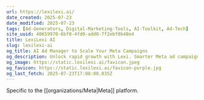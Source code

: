 ```yaml
---
url: https://lexilexi.ai/
date_created: 2025-07-23
date_modified: 2025-07-23
tags: [Ad-Generators, Digital-Marketing-Tools, AI-Toolkit, Ad-Tech]
site_uuid: 40659970-6bf0-4fd0-add0-7f2ebf0b48e4
title: LexiLexi AI
slug: lexilexi-ai
og_title: AI Ad Manager to Scale Your Meta Campaigns
og_description: Unlock rapid growth with Lexi. Smarter Meta ad campaigns, optimized audience targeting, and nonstop campaign improvement—helping ecommerce, small business owners and marketers to maximize ROI and scale fast.
og_image: https://static.lexilexi.ai/favicon.jpeg
og_favicon: https://static.lexilexi.ai/favicon-purple.jpg
og_last_fetch: 2025-07-23T17:08:00.035Z
---
```

Specific to the [[organizations/Meta|Meta]] platform.
